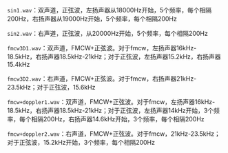 `sin1.wav`：双声道，正弦波，左扬声器从18000Hz开始，5个频率，每个相隔200Hz，右扬声器从19000Hz开始，5个频率，每个相隔200Hz

`sin2.wav`：右声道，正弦波，从20000Hz开始，5个频率，每个相隔200Hz

`fmcw3D1.wav`：双声道，FMCW+正弦波。对于fmcw，左扬声器16kHz-18.5kHz，右扬声器18.5kHz-21kHz；对于正弦波，左扬声器15.2kHz，右扬声器15.4kHz

`fmcw3D2.wav`：右声道，FMCW+正弦波。对于fmcw，右扬声器21kHz-23.5kHz；对于正弦波，15.6kHz

`fmcw+doppler1.wav`：双声道，FMCW+正弦波。对于fmcw，左扬声器16kHz-18.5kHz，右扬声器18.5kHz-21kHz；对于正弦波，左扬声器14kHz开始，3个频率，每个相隔200Hz，右扬声器14.6kHz开始，3个频率，每个相隔200Hz

`fmcw+doppler2.wav`：右声道，FMCW+正弦波。对于fmcw，21kHz-23.5kHz；对于正弦波，15.2kHz开始，3个频率，每个相隔200Hz



